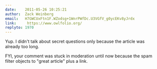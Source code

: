 ```yaml
---
date:    2011-05-26 10:25:21
author:  Zack Weinberg
email:   H7GWCUxFtn1F.WZodsg+1WnrPWfDc.U3VGfV_g0ycEKv8yJrdx
link:     https://www.owlfolio.org/
replyto: 1970
---
```


Yup.  I didn't talk about secret questions only because the article
was already too long.

FYI, your comment was stuck in moderation until now because the spam
filter objects to "great article" plus a link.
